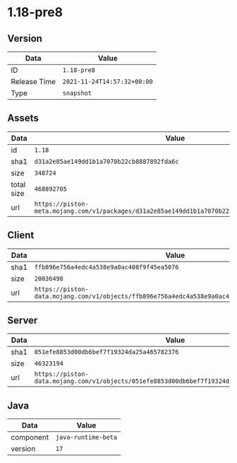 # 1.18-pre8

## Version

|**Data**        | **Value**                 |
|----------------|-------------------------|
| ID   | ```1.18-pre8```   |
| Release Time   | ```2021-11-24T14:57:32+00:00```   |
| Type   | ```snapshot```   |

## Assets

|**Data**        | **Value**                 |
|----------------|-------------------------|
| id   | ```1.18```   |
| sha1   | ```d31a2e85ae149dd1b1a7070b22cb8887892fda6c```   |
| size   | ```348724```   |
| total size  | ```468892705```  |
| url       | ```https://piston-meta.mojang.com/v1/packages/d31a2e85ae149dd1b1a7070b22cb8887892fda6c/1.18.json``` |

## Client

|**Data**        | **Value**                 |
|----------------|-------------------------|
| sha1   | ```ffb896e756a4edc4a538e9a0ac408f9f45ea5076```   |
| size   | ```20036498```   |
| url       | ```https://piston-data.mojang.com/v1/objects/ffb896e756a4edc4a538e9a0ac408f9f45ea5076/client.jar``` |

## Server

|**Data**        | **Value**                 |
|----------------|-------------------------|
| sha1   | ```051efe8853d00db6bef7f19324da25a465782376```   |
| size   | ```46323194```   |
| url       | ```https://piston-data.mojang.com/v1/objects/051efe8853d00db6bef7f19324da25a465782376/server.jar``` |

## Java

|**Data**        | **Value**                 |
|----------------|-------------------------|
| component   | ```java-runtime-beta```   |
| version   | ```17```   |